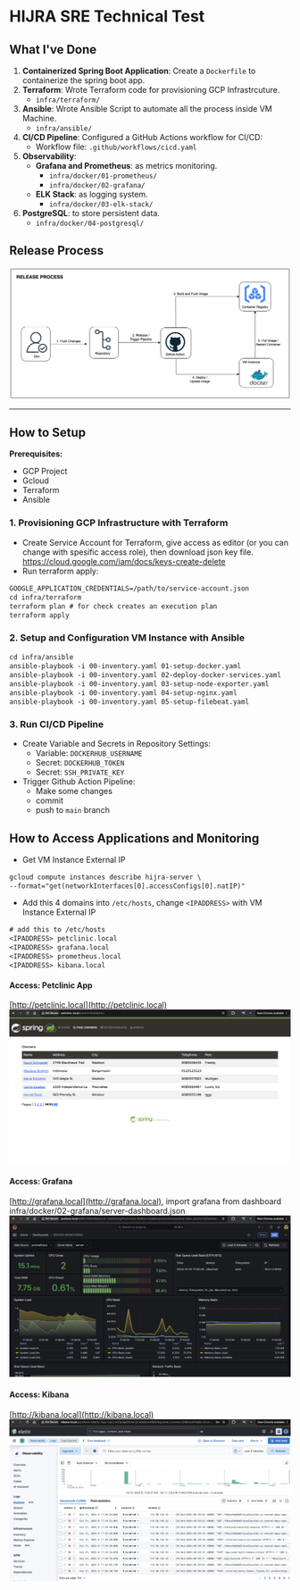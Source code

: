 # HIJRA SRE Technical Test

## What I've Done
1. **Containerized Spring Boot Application**: Create a `Dockerfile` to containerize the spring boot app.
2. **Terraform**: Wrote Terraform code for provisioning GCP Infrastrcuture.
    - `infra/terraform/`
3. **Ansible**: Wrote Ansible Script to automate all the process inside VM Machine.
    - `infra/ansible/`
3. **CI/CD Pipeline**: Configured a GitHub Actions workflow for CI/CD:
    - Workflow file: `.github/workflows/cicd.yaml`
4. **Observability**:
    - **Grafana and Prometheus**: as metrics monitoring.
        - `infra/docker/01-prometheus/`
        - `infra/docker/02-grafana/`
    - **ELK Stack**: as logging system.
        - `infra/docker/03-elk-stack/`
5. **PostgreSQL**: to store persistent data.
    - `infra/docker/04-postgresql/`

## Release Process
![Release Process](https://github.com/mxibrahim/spring-petclinic/blob/main/hijra_release_process.png?raw=true)

---
## How to Setup
**Prerequisites:**
- GCP Project
- Gcloud
- Terraform
- Ansible

### 1. Provisioning GCP Infrastructure with Terraform
- Create Service Account for Terraform, give access as editor (or you can change with spesific access role), then download json key file. https://cloud.google.com/iam/docs/keys-create-delete
- Run terraform apply:
```
GOOGLE_APPLICATION_CREDENTIALS=/path/to/service-account.json
cd infra/terraform
terraform plan # for check creates an execution plan
terraform apply
```

### 2. Setup and Configuration VM Instance with Ansible
```
cd infra/ansible
ansible-playbook -i 00-inventory.yaml 01-setup-docker.yaml
ansible-playbook -i 00-inventory.yaml 02-deploy-docker-services.yaml
ansible-playbook -i 00-inventory.yaml 03-setup-node-exporter.yaml
ansible-playbook -i 00-inventory.yaml 04-setup-nginx.yaml
ansible-playbook -i 00-inventory.yaml 05-setup-filebeat.yaml
```

### 3. Run CI/CD Pipeline
- Create Variable and Secrets in Repository Settings:
    - Variable: `DOCKERHUB_USERNAME`
    - Secret: `DOCKERHUB_TOKEN`
    - Secret: `SSH_PRIVATE_KEY`
- Trigger Github Action Pipeline:
    - Make some changes
    - commit
    - push to `main` branch

## How to Access Applications and Monitoring
- Get VM Instance External IP
```
gcloud compute instances describe hijra-server \
--format="get(networkInterfaces[0].accessConfigs[0].natIP)"
``` 

- Add this 4 domains into `/etc/hosts`, change `<IPADDRESS>` with VM Instance External IP
```
# add this to /etc/hosts
<IPADDRESS> petclinic.local
<IPADDRESS> grafana.local
<IPADDRESS> prometheus.local
<IPADDRESS> kibana.local
```

#### Access: Petclinic App
[http://petclinic.local](http://petclinic.local)
![petclinic](https://github.com/mxibrahim/spring-petclinic/blob/main/petclinic.png?raw=true)

#### Access: Grafana
[http://grafana.local](http://grafana.local), import grafana from dashboard infra/docker/02-grafana/server-dashboard.json
![grafana](https://github.com/mxibrahim/spring-petclinic/blob/main/grafana-vm-dasboard.png?raw=true)

#### Access: Kibana
[http://kibana.local](http://kibana.local)
![kibana](https://github.com/mxibrahim/spring-petclinic/blob/main/kibana-logs.png?raw=true)

